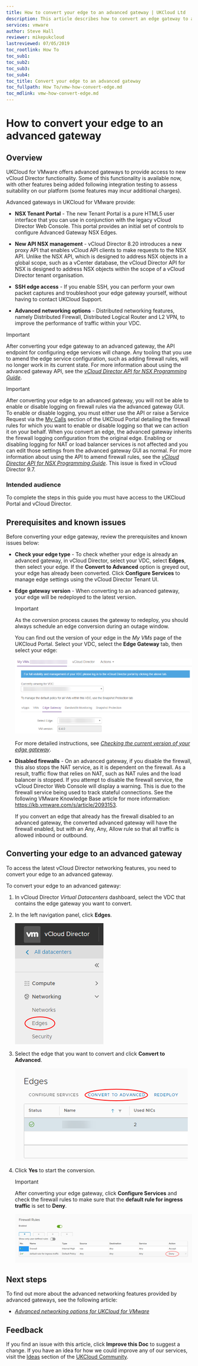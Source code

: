 ```yaml
---
title: How to convert your edge to an advanced gateway | UKCloud Ltd
description: This article describes how to convert an edge gateway to an advanced gateway to access advanced functionality
services: vmware
author: Steve Hall
reviewer: mikepukcloud
lastreviewed: 07/05/2019
toc_rootlink: How To
toc_sub1: 
toc_sub2:
toc_sub3:
toc_sub4:
toc_title: Convert your edge to an advanced gateway
toc_fullpath: How To/vmw-how-convert-edge.md
toc_mdlink: vmw-how-convert-edge.md
---
```


# How to convert your edge to an advanced gateway

## Overview

UKCloud for VMware offers advanced gateways to provide access to new vCloud Director functionality. Some of this functionality is available now, with other features being added following integration testing to assess suitability on our platform (some features may incur additional charges).

Advanced gateways in UKCloud for VMware provide:

- **NSX Tenant Portal** - The new Tenant Portal is a pure HTML5 user interface that you can use in conjunction with the legacy vCloud Director Web Console. This portal provides an initial set of controls to configure Advanced Gateway NSX Edges.

- **New API NSX management** - vCloud Director 8.20 introduces a new proxy API that enables vCloud API clients to make requests to the NSX API. Unlike the NSX API, which is designed to address NSX objects in a global scope, such as a vCenter database, the vCloud Director API for NSX is designed to address NSX objects within the scope of a vCloud Director tenant organisation.

- **SSH edge access** - If you enable SSH, you can perform your own packet captures and troubleshoot your edge gateway yourself, without having to contact UKCloud Support.

- **Advanced networking options** - Distributed networking features, namely Distributed Firewall, Distributed Logical Router and L2 VPN, to improve the performance of traffic within your VDC.

> [!IMPORTANT]
> After converting your edge gateway to an advanced gateway, the API endpoint for configuring edge services will change. Any tooling that you use to amend the edge service configuration, such as adding firewall rules, will no longer work in its current state. For more information about using the advanced gateway API, see the [*vCloud Director API for NSX Programming Guide*](https://pubs.vmware.com/vcd-820/topic/com.vmware.ICbase/PDF/vcloud_nsx_api_guide_27_0.pdf).

> [!IMPORTANT]
> After converting your edge to an advanced gateway, you will not be able to enable or disable logging on firewall rules via the advanced gateway GUI. To enable or disable logging, you must either use the API or raise a Service Request via the [My Calls](https://portal.ukcloud.com/support/ivanti) section of the UKCloud Portal detailing the firewall rules for which you want to enable or disable logging so that we can action it on your behalf. When you convert an edge, the advanced gateway inherits the firewall logging configuration from the original edge. Enabling or disabling logging for NAT or load balancer services is not affected and you can edit those settings from the advanced gateway GUI as normal. For more information about using the API to amend firewall rules, see the [*vCloud Director API for NSX Programming Guide*](https://pubs.vmware.com/vcd-820/topic/com.vmware.ICbase/PDF/vcloud_nsx_api_guide_27_0.pdf). This issue is fixed in vCloud Director 9.7.

### Intended audience

To complete the steps in this guide you must have access to the UKCloud Portal and vCloud Director.

## Prerequisites and known issues

Before converting your edge gateway, review the prerequisites and known issues below:

- **Check your edge type** - To check whether your edge is already an advanced gateway, in vCloud Director, select your VDC, select **Edges**, then select your edge. If the **Convert to Advanced** option is greyed out, your edge has already been converted. Click **Configure Services** to manage edge settings using the vCloud Director Tenant UI.

- **Edge gateway version** - When converting to an advanced gateway, your edge will be redeployed to the latest version.

    > [!IMPORTANT]
    > As the conversion process causes the gateway to redeploy, you should always schedule an edge conversion during an outage window.

    You can find out the version of your edge in the *My VMs* page of the UKCloud Portal. Select your VDC, select the **Edge Gateway** tab, then select your edge:

    ![Edge version in Portal](images/vmw-myvms-edge-version.png)

    For more detailed instructions, see [*Checking the current version of your edge gateway*](vmw-how-upgrade-edge.md#checking-the-current-version-of-your-edge-gateway).

- **Disabled firewalls** - On an advanced gateway, if you disable the firewall, this also stops the NAT service, as it is dependent on the firewall. As a result, traffic flow that relies on NAT, such as NAT rules and the load balancer is stopped. If you attempt to disable the firewall service, the vCloud Director Web Console will display a warning. This is due to the firewall service being used to track stateful connections. See the following VMware Knowledge Base article for more information: <https://kb.vmware.com/s/article/2093153>.

    If you convert an edge that already has the firewall disabled to an advanced gateway, the converted advanced gateway will have the firewall enabled, but with an Any, Any, Allow rule so that all traffic is allowed inbound or outbound.

## Converting your edge to an advanced gateway

To access the latest vCloud Director networking features, you need to convert your edge to an advanced gateway.

To convert your edge to an advanced gateway:

1. In vCloud Director *Virtual Datacenters* dashboard, select the VDC that contains the edge gateway you want to convert.

2. In the left navigation panel, click **Edges**.

    ![Edges menu option in vCloud Director](images/vmw-vcd-mnu-edges.png)

3. Select the edge that you want to convert and click **Convert to Advanced**.

    ![Convert to Advanced button](images/vmw-vcd-edge-btn-convert.png)

4. Click **Yes** to start the conversion.

    > [!IMPORTANT]
    > After converting your edge gateway, click **Configure Services** and check the firewall rules to make sure that the **default rule for ingress traffic** is set to **Deny**.

    ![Administration tab](images/conver-image-4.png)

## Next steps

To find out more about the advanced networking features provided by advanced gateways, see the following article:

- [*Advanced networking options for UKCloud for VMware*](vmw-ref-advanced-networking.md)

## Feedback

If you find an issue with this article, click **Improve this Doc** to suggest a change. If you have an idea for how we could improve any of our services, visit the [Ideas](https://community.ukcloud.com/ideas) section of the [UKCloud Community](https://community.ukcloud.com).
